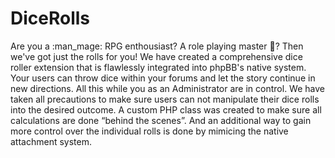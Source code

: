 # DiceRolls
Are you a :man_mage: RPG enthousiast? A role playing master :prince:? Then we've got just the rolls for you! We have created a comprehensive dice roller extension that is flawlessly integrated into phpBB's native system. Your users can throw dice within your forums and let the story continue in new directions. All this while you as an Administrator are in control.  We have taken all precautions to make sure users can not manipulate their dice rolls into the desired outcome. A custom PHP class was created to make sure all calculations are done “behind the scenes”. And an additional way to gain more control over the individual rolls is done by mimicing the native attachment system.

